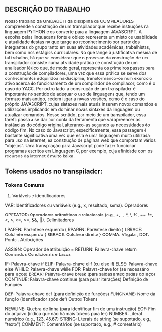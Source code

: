 ## DESCRIÇÃO DO TRABALHO
Nosso trabalho da UNIDADE III da disciplina de COMPILADORES compreende a construção de um transpilador que recebe instruções na linguagem PYTHON e os converte para a linguagem JAVASCRIPT. A escolha pelas linguagens fonte e objeto representa um misto de usabilidade e atualidade destas no que tange ao reconhecimento por parte dos integrantes do grupo tanto em suas atividades acadêmicas, trabalhistas, bem como nos estágios curriculares.
No que tange à justificativa mesma de tal trabalho, há que se considerar que o processo da construção de um transpilador consiste numa atividade prática de construção de um analisador léxico que, de modo geral, representa os primeiros passos para a construção de compiladores, uma vez que essa prática se serve dos conhecimentos adquiridos na disciplina, transformando-os num exercício ativo acerca do funcionamento de um compilador de compilador, como é o caso do YACC.
Por outro lado, a construção de um transpilador é importante no sentido de adequar o uso de linguagens que, tendo um formato mais antigo, cedem lugar a novas versões, como é o caso do próprio JAVASCRIPT, cujas sintaxes mais atuais inserem novos comandos e utilizações implicando em dominar novas sintaxes da linguagem ou atualizar comandos. Nesse sentido, por meio de um transpilador, essa tarefa passa a se dar por conta da ferramenta que vai apreender as instâncias do código original, alterando-as segundo as necessidades do código fim.
No caso do Javascript, especificamente, essa passagem é bastante significativa uma vez que esta é uma linguagem muito utilizada para uso na internet, na construção de páginas web que comportam vários “objetos”. Uma transpilação para Javascript pode fazer funcionar programas escritos em Linguagem C, por exemplo, cuja afinidade com os recursos da internet é muito baixa.

## Tokens usados no transpilador:
### Tokens Comuns
1. Variáveis e Identificadores

VAR: Identificadores ou variáveis (e.g., x, resultado, soma).
Operadores

OPERATOR: Operadores aritméticos e relacionais (e.g., +, -, *, /, %, ==, !=, <, >, <=, >=, &&, ||).
Delimitadores

LPAREN: Parêntese esquerdo (
RPAREN: Parêntese direito )
LBRACE: Colchete esquerdo {
RBRACE: Colchete direito }
COMMA: Vírgula ,
DOT: Ponto .
Atribuições

ASSIGN: Operador de atribuição =
RETURN: Palavra-chave return
Comandos Condicionais e Laços

IF: Palavra-chave if
ELIF: Palavra-chave elif (ou else if)
ELSE: Palavra-chave else
WHILE: Palavra-chave while
FOR: Palavra-chave for (se necessário para laços)
BREAK: Palavra-chave break (para saídas antecipadas do laço)
CONTINUE: Palavra-chave continue (para pular iterações)
Definição de Funções

DEF: Palavra-chave def (para definição de funções)
FUNCNAME: Nome da função (identificador após def)
Outros Tokens

NEWLINE: Quebra de linha (para identificar fim de uma instrução)
EOF: Fim do arquivo (indica que não há mais tokens para ler)
NUMBER: Literal numérico (e.g., 123, 45.67)
STRING: Literais de string (se suportado, e.g., "texto")
COMMENT: Comentários (se suportado, e.g., # comentário)
